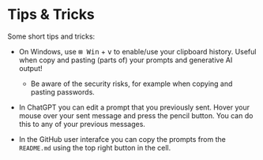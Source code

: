 # Tips & Tricks

Some short tips and tricks:
- On Windows, use <kbd>&#8862; Win</kbd> + <kbd>v</kbd> to enable/use your clipboard history. Useful when copy and pasting (parts of) your prompts and generative AI output!
    - Be aware of the security risks, for example when copying and pasting passwords.

- In ChatGPT you can edit a prompt that you previously sent. Hover your mouse over your sent message and press the pencil button. You can do this to any of your previous messages.

- In the GitHub user interafce you can copy the prompts from the `README.md` using the top right button in the cell.